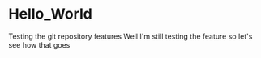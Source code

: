 # Hello_World
Testing the git repository features
Well I'm still testing the feature so let's see how that goes
